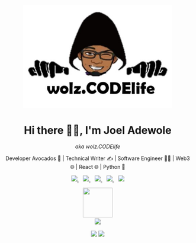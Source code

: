 <p align="center">
  <img src="https://github.com/wolz-CODElife/wolz-CODElife/blob/main/Picture10.jpg" width="80%" />
  <h1 align='center'>Hi there 👋🏾, I'm Joel Adewole</h1> 
  <p align='center'> <i>aka wolz.CODElife</i></p>
  <p align="center">Developer Avocados 🥑 | Technical Writer ✍️ | Software Engineer 👩‍💻 | Web3 🌐 | React 🌐 | Python 🐍</p>
</p>

<p align='center'>
<a href="https://wa.me/2349121341600?text=Hello CODElife" target="_blank">
  <img src="https://img.shields.io/badge/WHATSAPP-%2325D366.svg?&style=for-the-badge&logo=whatsapp&logoColor=white" />
</a>&nbsp;&nbsp;
<a href="https://twitter.com/AdewolzJ" target="_blank">
  <img src="https://img.shields.io/badge/twitter-%231DA1F2.svg?&style=for-the-badge&logo=twitter&logoColor=white" />
</a>&nbsp;&nbsp;
<a href="https://www.linkedin.com/in/wolz-codelife" target="_blank">
  <img src="https://img.shields.io/badge/linkedin-%230077B5.svg?&style=for-the-badge&logo=linkedin&logoColor=white" />
</a>&nbsp;&nbsp;
<a href="mailto:joeladewole3@gmail.com" target="_blank">
  <img src="https://img.shields.io/badge/email me-%23D14836.svg?&style=for-the-badge&logo=gmail&logoColor=white" />
</a>&nbsp;&nbsp;
<img src="https://gpvc.arturio.dev/wolz-codelife" />

<div style="justify-content: center; display: flex; align-items: center; width: 100%;" align='center'>
  <a href="https://dev.to/wolzcodelife" target="_blank">
  <img src="https://res.cloudinary.com/practicaldev/image/fetch/s--4f5VWKQw--/c_limit,f_auto,fl_progressive,q_80,w_375/https://dev-to-uploads.s3.amazonaws.com/uploads/badge/badge_image/2/1-year-badge.png" width="80px" height="80px" />
  </a>
</div>

<div style="justify-content: center; display: flex; align-items: center; width: 100%;">
  <a href="https://holopin.io/@wolzcodelife01" target="_blank">
  <img src="https://holopin.io/api/user/board?user=wolzcodelife01" width="100%" />
  </a>
</div>
  
  <p align = "center">
  <img src = "https://github-readme-stats.vercel.app/api?username=wolz-codelife&show_icons=true&theme=tokyonight&line_height=27">
  <img src = "https://github-readme-stats.vercel.app/api/top-langs/?username=wolz-codelife&theme=tokyonight">
</p>
</p>

